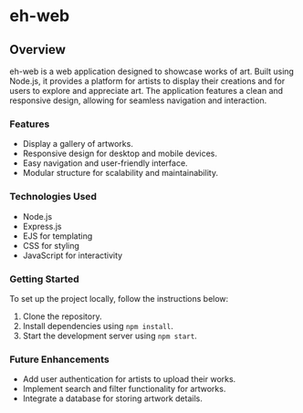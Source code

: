 # eh-web
## Overview
eh-web is a web application designed to showcase works of art. Built using Node.js, it provides a platform for artists to display their creations and for users to explore and appreciate art. The application features a clean and responsive design, allowing for seamless navigation and interaction.

### Features
- Display a gallery of artworks.
- Responsive design for desktop and mobile devices.
- Easy navigation and user-friendly interface.
- Modular structure for scalability and maintainability.

### Technologies Used
- Node.js
- Express.js
- EJS for templating
- CSS for styling
- JavaScript for interactivity

### Getting Started
To set up the project locally, follow the instructions below:
1. Clone the repository.
2. Install dependencies using `npm install`.
3. Start the development server using `npm start`.

### Future Enhancements
- Add user authentication for artists to upload their works.
- Implement search and filter functionality for artworks.
- Integrate a database for storing artwork details.